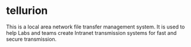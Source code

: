 # tellurion
This is a local area network file transfer management system. It is used to help Labs and teams create Intranet transmission systems for fast and secure transmission.
